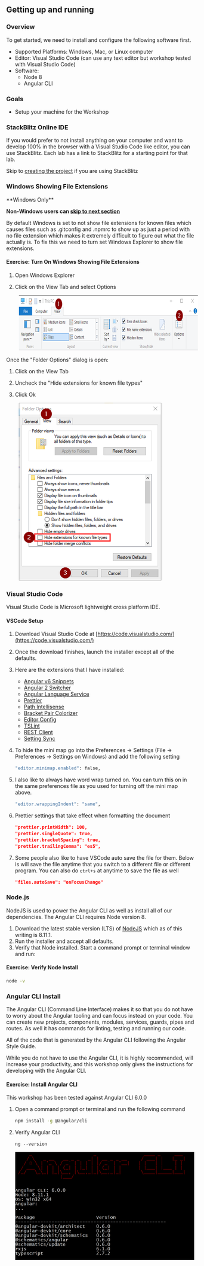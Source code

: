 ## Getting up and running

### Overview

To get started, we need to install and configure the following software first.

* Supported Platforms: Windows, Mac, or Linux computer
* Editor: Visual Studio Code (can use any text editor but workshop tested with Visual Studio Code)
* Software:
  * Node 8
  * Angular CLI

### Goals

* Setup your machine for the Workshop

### StackBlitz Online IDE

If you would prefer to not install anything on your computer and want to develop 100% in the browser with a Visual Studio Code like editor, you can use StackBlitz.  Each lab has a link to StackBlitz for a starting point for that lab.

<div class="alert alert-danger" role="alert">Skip to <a href='#chapter3'>creating the project</a> if you are using StackBlitz</div>

### Windows Showing File Extensions

<div class="alert alert-danger" role="alert">
**Windows Only**
</div>

**Non-Windows users can [skip to next section](#chapter2.4)**

By default Windows is set to not show file extensions for known files which causes files such as .gitconfig and .npmrc to show up as just a period with no file extension which makes it extremely difficult to figure out what the file actually is. To fix this we need to turn set Windows Explorer to show file extensions.

<h4 class="exercise-start">
    <b>Exercise</b>: Turn On Windows Showing File Extensions
</h4>

1. Open Windows Explorer
1. Click on the View Tab and select Options

    <img src="images/chapter1/windows-explorer-ribbon.png" style="height:147px;width:759px;margin-left: 10px">

Once the "Folder Options" dialog is open:

1. Click on the View Tab
1. Uncheck the "Hide extensions for known file types"
1. Click Ok

    <img src="images/chapter1/windows-explorer-view-options.png" style="height:475px;width:382px;margin-left: 10px">

<div class="exercise-end"></div>

### Visual Studio Code

Visual Studio Code is Microsoft lightweight cross platform IDE.

<h4 class="exercise-start">
    <b>VSCode Setup</b>
</h4>

1. Download Visual Studio Code at [https://code.visualstudio.com/](https://code.visualstudio.com/)
1. Once the download finishes, launch the installer except all of the defaults.
1. Here are the extensions that I have installed:

    * [Angular v6 Snippets](https://marketplace.visualstudio.com/items?itemName=johnpapa.Angular2)
    * [Angular 2 Switcher](https://marketplace.visualstudio.com/items?itemName=infinity1207.angular2-switcher)
    * [Angular Language Service](https://marketplace.visualstudio.com/items?itemName=Angular.ng-template)
    * [Prettier](https://marketplace.visualstudio.com/items?itemName=esbenp.prettier-vscode)
    * [Path Intellisense](https://marketplace.visualstudio.com/items?itemName=christian-kohler.path-intellisense)
    * [Bracket Pair Colorizer](https://marketplace.visualstudio.com/items?itemName=CoenraadS.bracket-pair-colorizer)
    * [Editor Config](https://marketplace.visualstudio.com/items?itemName=EditorConfig.EditorConfig)
    * [TSLint](https://marketplace.visualstudio.com/items?itemName=eg2.tslint)
    * [REST Client](https://marketplace.visualstudio.com/items?itemName=humao.rest-client)
    * [Setting Sync](https://marketplace.visualstudio.com/items?itemName=Shan.code-settings-sync)

1. To hide the mini map go into the Preferences -> Settings (File -> Preferences -> Settings on Windows) and add the following setting

    ```bash
    "editor.minimap.enabled": false,
    ```

1. I also like to always have word wrap turned on.  You can turn this on in the same preferences file as you used for turning off the mini map above.

    ```bash
    "editor.wrappingIndent": "same",
    ```

1. Prettier settings that take effect when formatting the document

    ```json
    "prettier.printWidth": 100,
    "prettier.singleQuote": true,
    "prettier.bracketSpacing": true,
    "prettier.trailingComma": "es5",
    ```

1. Some people also like to have VSCode auto save the file for them.  Below is will save the file anytime that you switch to a different file or different program.  You can also do `ctrl+s` at anytime to save the file as well

    ```json
    "files.autoSave": "onFocusChange"
    ```

<div class="exercise-end"></div>


### Node.js

NodeJS is used to power the Angular CLI as well as install all of our dependencies. The Angular CLI requires Node version 8.

1. Download the latest stable version (LTS) of [NodeJS](http://nodejs.org) which as of this writing is 8.11.1.
1. Run the installer and accept all defaults.
1. Verify that Node installed. Start a command prompt or terminal window and run:

<h4 class="exercise-start">
    <b>Exercise</b>: Verify Node Install
</h4>

```bash
node -v
```

<div class="exercise-end"></div>

### Angular CLI Install

The Angular CLI (Command Line Interface) makes it so that you do not have to worry about the Angular tooling and can focus instead on your code. You can create new projects, components, modules, services, guards, pipes and routes. As well it has commands for linting, testing and running our code.

All of the code that is generated by the Angular CLI following the Angular Style Guide.

While you do not have to use the Angular CLI, it is highly recommended, will increase your productivity, and this workshop only gives the instructions for developing with the Angular CLI.

<h4 class="exercise-start">
    <b>Exercise</b>: Install Angular CLI
</h4>

<div class="alert alert-info" role="alert">This workshop has been tested against Angular CLI 6.0.0</div>

1. Open a command prompt or terminal and run the following command

    ```bash
    npm install -g @angular/cli
    ```

1. Verify Angular CLI

    ```shell
    ng --version
    ```

    ![ng version output](images/chapter1/ng-version.png)

<div class="exercise-end"></div>
